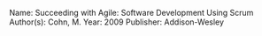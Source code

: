 
Name:  Succeeding with Agile: Software Development Using Scrum
Author(s):  Cohn, M.
Year:  2009
Publisher:  Addison-Wesley
